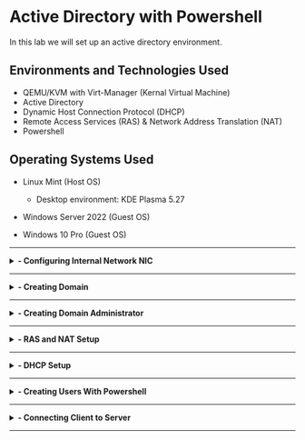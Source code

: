 <h1>Active Directory with Powershell</h1>
In this lab we will set up an active directory environment.<br />

<h2>Environments and Technologies Used</h2>

- QEMU/KVM with Virt-Manager (Kernal Virtual Machine)
- Active Directory
- Dynamic Host Connection Protocol (DHCP)
- Remote Access Services (RAS) & Network Address Translation (NAT)
- Powershell

<h2>Operating Systems Used </h2>

- Linux Mint (Host OS)
    - Desktop environment: KDE Plasma 5.27

- Windows Server 2022 (Guest OS)
- Windows 10 Pro (Guest OS)

</details>  
<hr/>
<details>
 <summary><b>- Configuring Internal Network NIC</b></summary>
 <p align="center">
<b>Go to Control Panel -> Network and Internet -> Network Connections. We should see two NICs, one connected to the internet and the other to the bridge connection.</b>
</p>
<p>Steps to take:</p>
<ul>
    <li>Rename the NICs to help identify them easier. </li>
    <li>Right-click the bridged connection -> `properties` -> `Internet Protocol Version 4 (TCP/IPv4)` -> click `properties`.</li>
    <li>Configure IPv4:
        <ul>
            <li>IP address is the same as what you used for the bridged connection. Subnet Mask: `255.255.255.0`.</li>
            <li>Leave 'Default gateway' blank. The domain controller itself will serve as the gateway.</li>
            <li>Enter 'loopback' address (127.0.0.1) as preferred DNS address. It will cause us to reference ourselves as the DNS server which is what we want.</li>
        </ul>
    </li>
    <li>Hit `OK` when done.</li>
</ul>
<p align="center">
<img src="https://i.imgur.com/CoaWm2s.png" height="60%" width="60%" alt="UI to add Role"/>
</p>
<br />
</details>  
<hr/>
<details>
 <summary><b>- Creating Domain</b></summary>
<p align="center">
<b>Time to create a domain. We start by installing active directory domain services.</b>
</p>
<p>In Server Manager click "Add roles and features."</p>
<p align="center">
<img src="https://i.imgur.com/SlWHMO1.png" height="60%" width="60%" alt="UI to add Role"/>
</p>
<br />
<p>We will get this wizard. Click next until you get to 'Server Roles' and select `Active Directory Domain Services`, then hit `Add Features.`</p>
<p align="center">
<img src="https://i.imgur.com/fm61iTn.png" height="50%" width="50%" alt="enter role name"/>
<img src="https://i.imgur.com/HRLACz9.png" height="50%" width="50%" alt="enter role name"/>
</p>
<p>Keep hitting `Next` until you get to 'Confirmation' screen and then hit `Install.`</p>
<p align="center">
<img src="https://i.imgur.com/JxgFTTU.png" height="60%" width="60%" alt="enter role name"/>
</p>
<br />
<hr/>
<p align="center"><b>With active directory now installed we can make our domain. Click the flag icon -> click `Promote this server to a domain controller.`</b></p>
<p align="center">
<img src="https://i.imgur.com/23yW0YT.png" height="60%" width="60%" alt="UI to add Role"/>
</p>
<br />
<p>Select `Add a new forest` and type in a name for the domain, then hit `Next.`</p>
<p align="center">
<img src="https://i.imgur.com/5NA89XD.png" height="50%" width="50%" alt="enter role name"/>
</p>
<p>Create a password for your domain and continue clicking `next` until you get to the 'prerequisite check' screen.</p>
<p align="center">
<img src="https://i.imgur.com/mcA7W4W.png" height="60%" width="60%" alt="enter role name"/>
</p>
<br />
<p>Click `Install` and wait until it's finished. You should be automatically signed out and rebooted after installation is completed.</p>
<p align="center">
<img src="https://i.imgur.com/bDn5Gcf.png" height="60%" width="60%" alt="enter role name"/>
</p>
<br />
<p>Next time you're at the login screen you'll see something like this. It means that your domain has been created. You can login with your password.</p>
<p align="center">
<img src="https://i.imgur.com/Icvr8Mg.png" height="60%" width="60%" alt="enter role name"/>
</p>
<br />
</details>  
<hr/>
<details>
 <summary><b>- Creating Domain Administrator</b></summary>
 <p align="center">
<b>Time to create an admin user.</b>
</p>
<p>Go to Start Menu -> Windows Administration Tools -> Active Directory Users and Computers.</p>
<p align="center">
<img src="https://i.imgur.com/kALXTGv.png" height="60%" width="60%" alt="UI to add Role"/>
</p>
<br />
<p>We can see our domain. Right-click it -> `New` -> `Organizational Unit.` This organizational unit (OU) is basically a folder where the admin user profile will be stored.</p>
<p align="center">
<img src="https://i.imgur.com/XjkG1nG.png" height="60%" width="60%" alt="UI to add Role"/>
</p>
<br />
<p>Right click the OU -> `New` -> `User.` Fill in the info and give it a password. For this lab I gave it a simple password and won't require it to be changed. I also added an "a-" to the username because it's an admin account.</p>
<p align="center">
<img src="https://i.imgur.com/Z71G8wp.png" height="60%" width="60%" alt="UI to add Role"/>
</p>
<br />

<p>Right-click the new user -> `properties.` In the "Member Of" tab click `add` and type in "Domain Admins" into the textbox, then click `OK. Click `OK` in the 'properties' window, then sign out.</p>
<p align="center">
<img src="https://i.imgur.com/WUJFMKY.png" height="50%" width="50%" alt="UI to add Role"/>
<img src="https://i.imgur.com/DCRxU0Y.png" height="50%" width="50%" alt="UI to add Role"/>
</p>
<br />

<p align="center"><b>We can now sign in as the new admin.</b></p>
<p align="center">
<img src="https://i.imgur.com/RCkx46z.png" height="50%" width="50%" alt="UI to add Role"/>
<img src="https://i.imgur.com/5vsZH4a.png" height="50%" width="50%" alt="UI to add Role"/>
</p>
<br />

</details>  
<hr/>
<details>
 <summary><b>- RAS and NAT Setup</b></summary>
 <p align="center">
<b>Next we will install Remote Access Server (RAS) and Network Address Translation (NAT). This will enable a client computer to access the internet through the domain controller while being in the internal network.</b>
</p>
<p>Go back into 'Add Roles and Features' and hit `Next` until we get to 'Sever Roles' and select `Remote Access` roles. Keep hitting `Next` until we get to 'Role Services' and install 'Routing'services.</p>
<p align="center">
<img src="https://i.imgur.com/lYAMODY.png" height="50%" width="50%" alt="UI to add Role"/>
<img src="https://i.imgur.com/IrCHQlA.png" height="50%" width="50%" alt="UI to add Role"/>
</p>
<br />
<p>Confirm and install the services.</p>
<p align="center">
<img src="https://i.imgur.com/k0J79wI.png" height="50%" width="50%" alt="enter role name"/>
<img src="https://i.imgur.com/IsHLNrc.png" height="50%" width="50%" alt="enter role name"/>
</p><br />
<p>Now we can configure our NAT. Go to 'Tools' -> `Routing and Remote Access` to bring up the service window. Right-click the server -> `Configure and Enable Routing and Remote Access.` Select `Network Address Translation (NAT)` and hit `next.`</p>
<p align="center">
<img src="https://i.imgur.com/zjOY4bh.png" height="50%" width="50%" alt="enter role name"/>
<img src="https://i.imgur.com/s6Su0kG.png" height="50%" width="50%" alt="enter role name"/>
</p><br />
<p>We select our internet enabled NIC -> `next` and finish the configuration.</p>
<p align="center">
<img src="https://i.imgur.com/Dxflop5.png" height="50%" width="50%" alt="enter role name"/>
<img src="https://i.imgur.com/o4xgYE7.png" height="50%" width="50%" alt="enter role name"/>
</p>
<br />

</details>  
<hr/>
<details>
 <summary><b>- DHCP Setup</b></summary>
 <p align="center">
<b>Now we will setup dynamic host connection protocol (DHCP) server for the DC. The DHCP server will enable client computers using the DC to automatically receive an IP address.</b>
</p>
<p>In 'Add roles and features' we select `DHCP` in server roles and add features, then install.</p>
<p align="center">
<img src="https://i.imgur.com/s5OXb0C.png" height="60%" width="60%" alt="UI to add Role"/>
<img src="https://i.imgur.com/FAfsV8k.png" height="60%" width="60%" alt="UI to add Role"/>
</p>
<br />
<p>Once installed right-click 'IPv4' -> `New Scope` to bring up the 'New Scope Wizard.' I named mine according to the IP range I plan on working within.</p>
<p align="center">
<img src="https://i.imgur.com/ps110Ex.png" height="60%" width="60%" alt="enter role name"/>
<img src="https://i.imgur.com/2OXwQ5c.png" height="60%" width="60%" alt="enter role name"/>
</p>
<p>We configure our new scope by specifying an IP range and Subnet Mask. We also add a default gateway.</p>
<p align="center">
<img src="https://i.imgur.com/NQvvFJj.png" height="50%" width="50%" alt="enter role name"/>
<img src="https://i.imgur.com/A40rZMN.png" height="50%" width="50%" alt="enter role name"/>
<img src="https://i.imgur.com/cNMlFXw.png" height="50%" width="50%" alt="enter role name"/>
</p>
<br />
<p>Lastly we disable Internet Explorer Enhanced Security Configuration so we can avoid warnings everytime we browse a new webpage. We don't need it for our lab.</p>
<p align="center">
<img src="https://i.imgur.com/YGMTAGN.png" height="70%" width="70%" alt="enter role name"/>
</p>
<br />

</details>  
<hr/>
<details>
 <summary><b>- Creating Users With Powershell</b></summary>
 <p align="center">
<b>Time to make our user accounts.</b>
</p>
<p>We open up powershell: Start menu -> Windows Powershell -> Windows Powershell ISE. open the '.ps1' script that will create our users. It will generate user profiles pulling names from the 'names' text file in same folder. We can even add more names by editting the text file.</p>
<p align="center">
<img src="https://i.imgur.com/nOHSixI.png" height="50%" width="50%" alt="UI to add Role"/>
<img src="https://i.imgur.com/0wq9SI5.png" height="50%" width="50%" alt="UI to add Role"/>
<img src="https://i.imgur.com/heUSTe9.png" height="50%" width="50%" alt="UI to add Role"/>
</p>
<br />
<p>In order to run the script we need to enable ' unrestricted execution policy'. Run command: Set-ExecutionPolicy Unrestricted and click 'Yes to All'.</p>
<p align="center">
<img src="https://i.imgur.com/L424QtE.png" height="50%" width="50%" alt="enter role name"/>
</p>
<p>We run the script and wait.</p>
<p align="center">
<img src="https://i.imgur.com/i7NyTe8.png" height="80%" width="80%" alt="enter role name"/>
<img src="https://i.imgur.com/qv4o8QB.png" height="80%" width="80%" alt="enter role name"/>
</p>
<br />
<p>And after a minute or two we have a over 1000+ users. We can also find the user we added prior to running the script.</p>
<p align="center">
<img src="https://i.imgur.com/QScWi3w.png" height="80%" width="80%" alt="enter role name"/>
<img src="https://i.imgur.com/WxY7I8b.png" height="80%" width="80%" alt="enter role name"/>
</p>
<br />


</details>   
<hr/>
<details>
 <summary><b>- Connecting Client to Server</b></summary>
 <p align="center">
<b>Now we finally get to use our client virtual machine!</b>
</p>
<p>Here we log onto our client PC admin account. Right now we took the server down just to show that the client PC cannot connect to the web on its own.</p>
<p align="center">
<img src="https://i.imgur.com/yujKGtF.png" height="50%" width="50%" alt="UI to add Role"/>
<img src="https://i.imgur.com/pLzUiet.png" height="50%" width="50%" alt="UI to add Role"/>
</p>
<br />
<p>We put the server back online and reattempt to connect to the internet, and it works. Our client vm is able to access the internet using the server. Our infrastructure is operational!</p>
<p align="center">
<img src="https://i.imgur.com/GkDSTkv.png" height="50%" width="50%" alt="enter role name"/>
<img src="https://i.imgur.com/tPthojf.png" height="50%" width="50%" alt="enter role name"/>
</p>
<p>Time to change the PC name and add ourselves to the domain using one of the 1000+ users we created. Changes will require a reboot to take effect.</p>
<p align="center">
<img src="https://i.imgur.com/A2n2RJg.png" height="80%" width="80%" alt="enter role name"/>
<img src="https://i.imgur.com/3bhzc7w.png" height="80%" width="80%" alt="enter role name"/>
</p>
<br />
<p>Now we login using the account we added ourselves as. Once the user account is built we are ready to go with internet access.</p>
<p align="center">
<img src="https://i.imgur.com/vKfKJTP.png" height="80%" width="80%" alt="enter role name"/>
<img src="https://i.imgur.com/VvsM91S.png" height="80%" width="80%" alt="enter role name"/>
</p>
<br />
<p>From the server side we can see our client PC, their IP address, and more.</p>
<p align="center">
<img src="https://i.imgur.com/GAMq2gL.png" height="80%" width="80%" alt="enter role name"/>
</p>
</details>   
<hr/>
<br />
